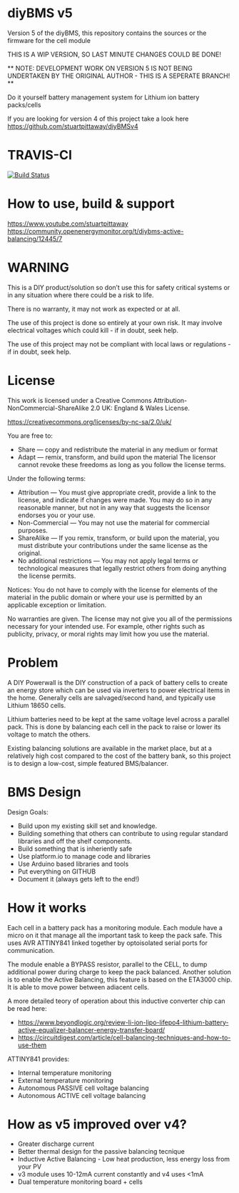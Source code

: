 # diyBMS v5
Version 5 of the diyBMS, this repository contains the sources or the firmware for the cell module

THIS IS A WIP VERSION, SO LAST MINUTE CHANGES COULD BE DONE!

** NOTE: DEVELOPMENT WORK ON VERSION 5 IS NOT BEING UNDERTAKEN BY THE ORIGINAL AUTHOR - THIS IS A SEPERATE BRANCH! **

Do it yourself battery management system for Lithium ion battery packs/cells

If you are looking for version 4 of this project take a look here https://github.com/stuartpittaway/diyBMSv4

# TRAVIS-CI
[![Build Status](https://travis-ci.org/stuartpittaway/diyBMSv5.svg?branch=master)](https://travis-ci.org/stuartpittaway/diyBMSv5)


# How to use, build & support

https://www.youtube.com/stuartpittaway
https://community.openenergymonitor.org/t/diybms-active-balancing/12445/7

# WARNING

This is a DIY product/solution so don’t use this for safety critical systems or in any situation where there could be a risk to life.  

There is no warranty, it may not work as expected or at all.

The use of this project is done so entirely at your own risk.  It may involve electrical voltages which could kill - if in doubt, seek help.

The use of this project may not be compliant with local laws or regulations - if in doubt, seek help.


# License

This work is licensed under a Creative Commons Attribution-NonCommercial-ShareAlike 2.0 UK: England & Wales License.

https://creativecommons.org/licenses/by-nc-sa/2.0/uk/

You are free to:
* Share — copy and redistribute the material in any medium or format
* Adapt — remix, transform, and build upon the material
The licensor cannot revoke these freedoms as long as you follow the license terms.

Under the following terms:
* Attribution — You must give appropriate credit, provide a link to the license, and indicate if changes were made. You may do so in any reasonable manner, but not in any way that suggests the licensor endorses you or your use.
* Non-Commercial — You may not use the material for commercial purposes.
* ShareAlike — If you remix, transform, or build upon the material, you must distribute your contributions under the same license as the original.
* No additional restrictions — You may not apply legal terms or technological measures that legally restrict others from doing anything the license permits.


Notices:
You do not have to comply with the license for elements of the material in the public domain or where your use is permitted by an applicable exception or limitation.

No warranties are given. The license may not give you all of the permissions necessary for your intended use. For example, other rights such as publicity, privacy, or moral rights may limit how you use the material.



# Problem

A DIY Powerwall is the DIY construction of a pack of battery cells to create an energy store which can be used via inverters to power electrical items in the home. Generally cells are salvaged/second hand, and typically use Lithium 18650 cells.

Lithium batteries need to be kept at the same voltage level across a parallel pack. This is done by balancing each cell in the pack to raise or lower its voltage to match the others.

Existing balancing solutions are available in the market place, but at a relatively high cost compared to the cost of the battery bank, so this project is to design a low-cost, simple featured BMS/balancer.


# BMS Design

Design Goals: 
* Build upon my existing skill set and knowledge. 
* Building something that others can contribute to using regular standard libraries and off the shelf components.
* Build something that is inheriently safe
* Use platform.io to manage code and libraries
* Use Arduino based libraries and tools 
* Put everything on GITHUB
* Document it (always gets left to the end!)

# How it works

Each cell in a battery pack has a monitoring module. Each module have a micro on it that manage all the important task to keep the pack safe.
This uses AVR ATTINY841 linked together by optoisolated serial ports for communication.

The module enable a BYPASS resistor, parallel to the CELL, to dump additional power during charge to keep the pack balanced.
Another solution is to enable the Active Balancing, this feature is based on the ETA3000 chip. It is able to move power between adiacent cells.

A more detailed teory of operation about this inductive converter chip can be read here:
 - https://www.beyondlogic.org/review-li-ion-lipo-lifepo4-lithium-battery-active-equalizer-balancer-energy-transfer-board/
 - https://circuitdigest.com/article/cell-balancing-techniques-and-how-to-use-them

ATTINY841 provides:
* Internal temperature monitoring
* External temperature monitoring
* Autonomous PASSIVE cell voltage balancing
* Autonomous ACTIVE cell voltage balancing

# How as v5 improved over v4?

* Greater discharge current
* Better thermal design for the passive balancing tecnique
* Inductive Active Balancing - Low heat production, less energy loss from your PV
* v3 module uses 10-12mA current constantly and v4 uses <1mA
* Dual temperature monitoring board + cells
